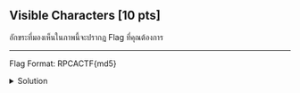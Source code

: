 ## Visible Characters [10 pts]

อักขระที่มองเห็นในภาพนี้จะปรากฎ Flag ที่คุณต้องการ
<br><hr>
Flag Format: RPCACTF{md5}

<details>
    <summary>Solution</summary>
    
- TLDR : `Filer out other characters other than VISIBLE CHARACTERS`
</details>